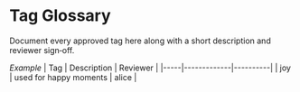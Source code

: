 # Tag Glossary

Document every approved tag here along with a short description and reviewer sign‑off.

*Example*
| Tag | Description | Reviewer |
|-----|-------------|----------|
| joy | used for happy moments | alice |

